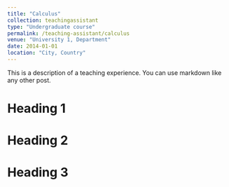 ```yaml
---
title: "Calculus"
collection: teachingassistant
type: "Undergraduate course"
permalink: /teaching-assistant/calculus
venue: "University 1, Department"
date: 2014-01-01
location: "City, Country"
---
```


This is a description of a teaching experience. You can use markdown like any other post.

Heading 1
======

Heading 2
======

Heading 3
======
